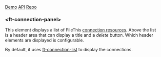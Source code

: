 [Demo](https://filethis.github.io/ft-connection-panel/components/ft-connection-panel/demo/)    [API](https://filethis.github.io/ft-connection-panel/components/ft-connection-panel/)    [Repo](https://github.com/filethis/ft-connection-panel)

### \<ft-connection-panel\>

This element displays a list of FileThis [connection resources](https://filethis.com/developers/doc/index.html#/connection). Above the list is a header area that can display a title and a _delete_ button. Which header elements are displayed is configurable.

By default, it uses [ft-connection-list](https://github.com/filethis/ft-connection-list) to display the connections.

